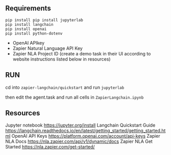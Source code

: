 
## Requirements

```
pip install pip install jupyterlab
pip install langchain
pip install openai
pip install python-dotenv
```
- OpenAI APIkey
- Zapier Natural Language API Key
- Zapier NLA Project ID (create a demo task in their UI according to website instructions listed below in resources)

## RUN 
cd into `zapier-langchain/quickstart` and run
```jupyterlab```

then edit the agent.task and run all cells in `ZapierLangchain.ipynb`

## Resources

Jupyter notebook https://jupyter.org/install
Langchain Quickstart Guide https://langchain.readthedocs.io/en/latest/getting_started/getting_started.html
OpenAI API Keys https://platform.openai.com/account/api-keys
Zapier NLA Docs https://nla.zapier.com/api/v1/dynamic/docs
Zapier NLA Get Started https://nla.zapier.com/get-started/